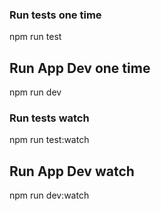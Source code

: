 ### Run tests one time
npm run test

## Run App Dev one time
npm run dev

### Run tests watch
npm run test:watch

## Run App Dev watch
npm run dev:watch